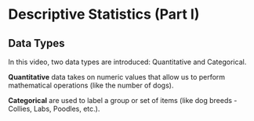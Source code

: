 # Descriptive Statistics (Part I)

## Data Types
In this video, two data types are introduced: Quantitative and Categorical.

**Quantitative** data takes on numeric values that allow us to perform mathematical operations (like the number of dogs).

**Categorical** are used to label a group or set of items (like dog breeds - Collies, Labs, Poodles, etc.).
